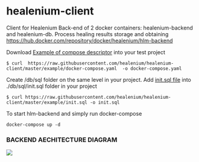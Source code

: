 # healenium-client
Client for Healenium
Back-end of 2 docker containers: healenium-backend and healenium-db. Process healing results storage and obtaining 
https://hub.docker.com/repository/docker/healenium/hlm-backend

Download [Example of compose descriptor](https://github.com/healenium/healenium-client/blob/master/example/docker-compose.yaml) into your test project 
```
$ curl  https://raw.githubusercontent.com/healenium/healenium-client/master/example/docker-compose.yaml  -o docker-compose.yaml
```

Create /db/sql folder on the same level in your project. Add [init.sql file](https://github.com/healenium/healenium-client/blob/master/example/init.sql) into ./db/sql/init.sql folder in your project
```
$ curl https://raw.githubusercontent.com/healenium/healenium-client/master/example/init.sql -o init.sql
```

To start hlm-backend and simply run docker-compose 
```
docker-compose up -d
```
### BACKEND AECHITECTURE DIAGRAM
![](https://i.imgur.com/AEiPXoq.png)
